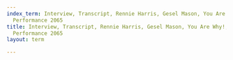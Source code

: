 ```yaml
---
index_term: Interview, Transcript, Rennie Harris, Gesel Mason, You Are Why!, No Boundaries
  Performance 2065
title: Interview, Transcript, Rennie Harris, Gesel Mason, You Are Why!, No Boundaries
  Performance 2065
layout: term

---
```

